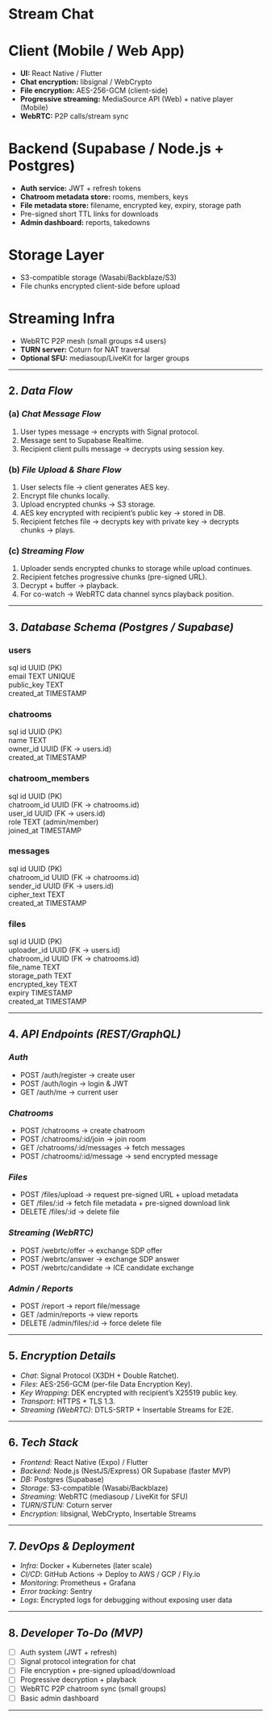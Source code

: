 # Stream Chat
# Client (Mobile / Web App)
*   **UI:** React Native / Flutter 
*   **Chat encryption:** libsignal / WebCrypto
*   **File encryption:** AES-256-GCM (client-side)
*   **Progressive streaming:** MediaSource API (Web) + native player (Mobile)
*   **WebRTC:** P2P calls/stream sync

# Backend (Supabase / Node.js + Postgres)

*   **Auth service:** JWT + refresh tokens
*   **Chatroom metadata store:** rooms, members, keys
*   **File metadata store:** filename, encrypted key, expiry, storage path
*   Pre-signed short TTL links for downloads
*   **Admin dashboard:** reports, takedowns

# Storage Layer

*   S3-compatible storage (Wasabi/Backblaze/S3)
*   File chunks encrypted client-side before upload

# Streaming Infra

*   WebRTC P2P mesh (small groups ≤4 users)
*   **TURN server:** Coturn for NAT traversal
*   **Optional SFU:** mediasoup/LiveKit for larger groups
---

## 2. *Data Flow*

### (a) *Chat Message Flow*

1. User types message → encrypts with Signal protocol.
2. Message sent to Supabase Realtime.
3. Recipient client pulls message → decrypts using session key.

### (b) *File Upload & Share Flow*

1. User selects file → client generates AES key.
2. Encrypt file chunks locally.
3. Upload encrypted chunks → S3 storage.
4. AES key encrypted with recipient’s public key → stored in DB.
5. Recipient fetches file → decrypts key with private key → decrypts chunks → plays.

### (c) *Streaming Flow*

1. Uploader sends encrypted chunks to storage while upload continues.
2. Recipient fetches progressive chunks (pre-signed URL).
3. Decrypt + buffer → playback.
4. For co-watch → WebRTC data channel syncs playback position.

---

## 3. *Database Schema (Postgres / Supabase)*

### users

sql
id UUID (PK)  
email TEXT UNIQUE  
public_key TEXT  
created_at TIMESTAMP  


### chatrooms

sql
id UUID (PK)  
name TEXT  
owner_id UUID (FK → users.id)  
created_at TIMESTAMP  


### chatroom_members

sql
id UUID (PK)  
chatroom_id UUID (FK → chatrooms.id)  
user_id UUID (FK → users.id)  
role TEXT (admin/member)  
joined_at TIMESTAMP  


### messages

sql
id UUID (PK)  
chatroom_id UUID (FK → chatrooms.id)  
sender_id UUID (FK → users.id)  
cipher_text TEXT  
created_at TIMESTAMP  


### files

sql
id UUID (PK)  
uploader_id UUID (FK → users.id)  
chatroom_id UUID (FK → chatrooms.id)  
file_name TEXT  
storage_path TEXT  
encrypted_key TEXT  
expiry TIMESTAMP  
created_at TIMESTAMP  


---

## 4. *API Endpoints (REST/GraphQL)*

### *Auth*

* POST /auth/register → create user
* POST /auth/login → login & JWT
* GET /auth/me → current user

### *Chatrooms*

* POST /chatrooms → create chatroom
* POST /chatrooms/:id/join → join room
* GET /chatrooms/:id/messages → fetch messages
* POST /chatrooms/:id/message → send encrypted message

### *Files*

* POST /files/upload → request pre-signed URL + upload metadata
* GET /files/:id → fetch file metadata + pre-signed download link
* DELETE /files/:id → delete file

### *Streaming (WebRTC)*

* POST /webrtc/offer → exchange SDP offer
* POST /webrtc/answer → exchange SDP answer
* POST /webrtc/candidate → ICE candidate exchange

### *Admin / Reports*

* POST /report → report file/message
* GET /admin/reports → view reports
* DELETE /admin/files/:id → force delete file

---

## 5. *Encryption Details*

* *Chat*: Signal Protocol (X3DH + Double Ratchet).
* *Files*: AES-256-GCM (per-file Data Encryption Key).
* *Key Wrapping*: DEK encrypted with recipient’s X25519 public key.
* *Transport*: HTTPS + TLS 1.3.
* *Streaming (WebRTC)*: DTLS-SRTP + Insertable Streams for E2E.

---

## 6. *Tech Stack*

* *Frontend:* React Native (Expo) / Flutter
* *Backend:* Node.js (NestJS/Express) OR Supabase (faster MVP)
* *DB:* Postgres (Supabase)
* *Storage:* S3-compatible (Wasabi/Backblaze)
* *Streaming:* WebRTC (mediasoup / LiveKit for SFU)
* *TURN/STUN:* Coturn server
* *Encryption:* libsignal, WebCrypto, Insertable Streams

---

## 7. *DevOps & Deployment*

* *Infra*: Docker + Kubernetes (later scale)
* *CI/CD*: GitHub Actions → Deploy to AWS / GCP / Fly.io
* *Monitoring*: Prometheus + Grafana
* *Error tracking*: Sentry
* *Logs*: Encrypted logs for debugging without exposing user data

---

## 8. *Developer To-Do (MVP)*

* [ ] Auth system (JWT + refresh)
* [ ] Signal protocol integration for chat
* [ ] File encryption + pre-signed upload/download
* [ ] Progressive decryption + playback
* [ ] WebRTC P2P chatroom sync (small groups)
* [ ] Basic admin dashboard

---
